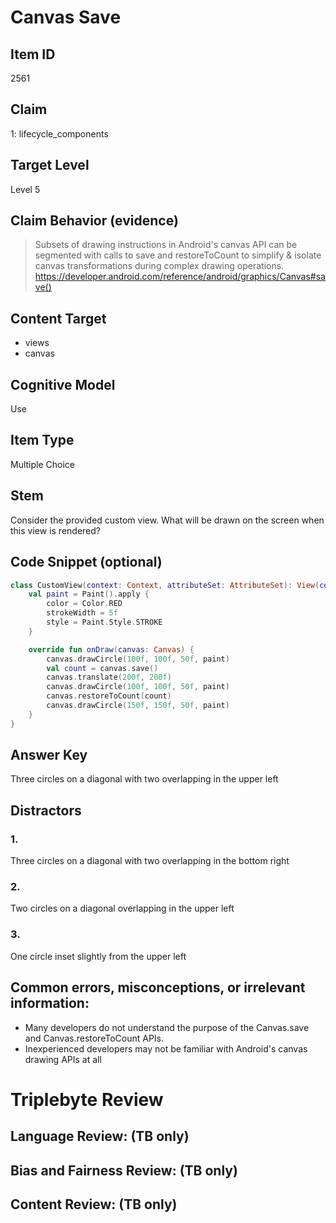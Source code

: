 # Canvas Save

## Item ID
2561

## Claim
1: lifecycle_components

## Target Level
Level 5

## Claim Behavior (evidence)
> Subsets of drawing instructions in Android's canvas API can be segmented with calls to save and restoreToCount to simplify & isolate canvas transformations during complex drawing operations. https://developer.android.com/reference/android/graphics/Canvas#save()

## Content Target
- views
- canvas

## Cognitive Model
Use

## Item Type
Multiple Choice

## Stem
Consider the provided custom view. What will be drawn on the screen when this view is rendered?

## Code Snippet (optional)
```kotlin
class CustomView(context: Context, attributeSet: AttributeSet): View(context, attributeSet) {
    val paint = Paint().apply {
        color = Color.RED
        strokeWidth = 5f
        style = Paint.Style.STROKE
    }

    override fun onDraw(canvas: Canvas) {
        canvas.drawCircle(100f, 100f, 50f, paint)
        val count = canvas.save()
        canvas.translate(200f, 200f)
        canvas.drawCircle(100f, 100f, 50f, paint)
        canvas.restoreToCount(count)
        canvas.drawCircle(150f, 150f, 50f, paint)
    }
}
```

## Answer Key
Three circles on a diagonal with two overlapping in the upper left

## Distractors
### 1.
Three circles on a diagonal with two overlapping in the bottom right

### 2.
Two circles on a diagonal overlapping in the upper left

### 3.
One circle inset slightly from the upper left

## Common errors, misconceptions, or irrelevant information:
- Many developers do not understand the purpose of the Canvas.save and Canvas.restoreToCount APIs.
- Inexperienced developers may not be familiar with Android's canvas drawing APIs at all

# Triplebyte Review

## Language Review: (TB only)

## Bias and Fairness Review: (TB only)

## Content Review: (TB only)
